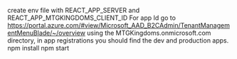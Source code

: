 
create env file with REACT_APP_SERVER and REACT_APP_MTGKINGDOMS_CLIENT_ID
For app Id go to https://portal.azure.com/#view/Microsoft_AAD_B2CAdmin/TenantManagementMenuBlade/~/overview using the MTGKingdoms.onmicrosoft.com
 directory, in app registrations you should find the dev and production apps.
npm install
npm start
